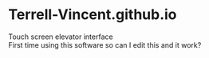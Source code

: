 # Terrell-Vincent.github.io
Touch screen elevator interface  
First time using this software so can I edit this and it work?
